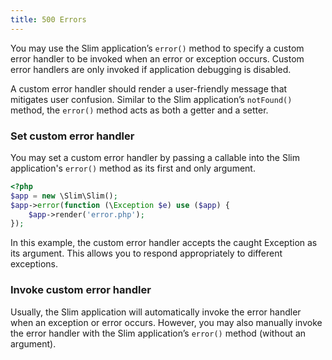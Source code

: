```yaml
---
title: 500 Errors
---
```

You may use the Slim application’s `error()` method to specify a custom error handler to be invoked when an error or
exception occurs. Custom error handlers are only invoked if application debugging is disabled.

A custom error handler should render a user-friendly message that mitigates user confusion. Similar to the Slim
application’s `notFound()` method, the `error()` method acts as both a getter and a setter.

### Set custom error handler

You may set a custom error handler by passing a callable into the Slim application's `error()` method as its first
and only argument.

```php
<?php
$app = new \Slim\Slim();
$app->error(function (\Exception $e) use ($app) {
    $app->render('error.php');
});
```

In this example, the custom error handler accepts the caught Exception as its argument. This allows you to respond
appropriately to different exceptions.

### Invoke custom error handler

Usually, the Slim application will automatically invoke the error handler when an exception or error occurs.
However, you may also manually invoke the error handler with the Slim application’s `error()` method
(without an argument).
